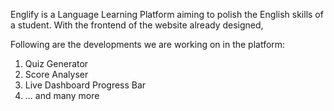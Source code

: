 Englify is a Language Learning Platform aiming to polish the English skills of a student.
With the frontend of the website already designed,


Following are the developments we are working on in the platform:
1) Quiz Generator
2) Score Analyser
3) Live Dashboard Progress Bar
4) ... and many more
